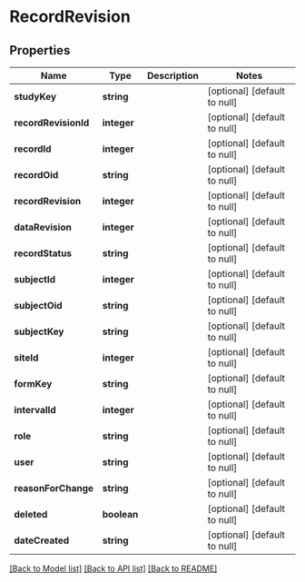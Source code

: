 # RecordRevision

## Properties
Name | Type | Description | Notes
------------ | ------------- | ------------- | -------------
**studyKey** | **string** |  | [optional] [default to null]
**recordRevisionId** | **integer** |  | [optional] [default to null]
**recordId** | **integer** |  | [optional] [default to null]
**recordOid** | **string** |  | [optional] [default to null]
**recordRevision** | **integer** |  | [optional] [default to null]
**dataRevision** | **integer** |  | [optional] [default to null]
**recordStatus** | **string** |  | [optional] [default to null]
**subjectId** | **integer** |  | [optional] [default to null]
**subjectOid** | **string** |  | [optional] [default to null]
**subjectKey** | **string** |  | [optional] [default to null]
**siteId** | **integer** |  | [optional] [default to null]
**formKey** | **string** |  | [optional] [default to null]
**intervalId** | **integer** |  | [optional] [default to null]
**role** | **string** |  | [optional] [default to null]
**user** | **string** |  | [optional] [default to null]
**reasonForChange** | **string** |  | [optional] [default to null]
**deleted** | **boolean** |  | [optional] [default to null]
**dateCreated** | **string** |  | [optional] [default to null]

[[Back to Model list]](../README.md#documentation-for-models) [[Back to API list]](../README.md#documentation-for-api-endpoints) [[Back to README]](../README.md)


